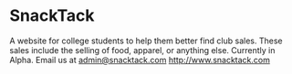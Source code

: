 SnackTack
=========

A website for college students to help them better find club sales. These sales include the selling of food, apparel, or anything else. Currently in Alpha. Email us at admin@snacktack.com  http://www.snacktack.com
